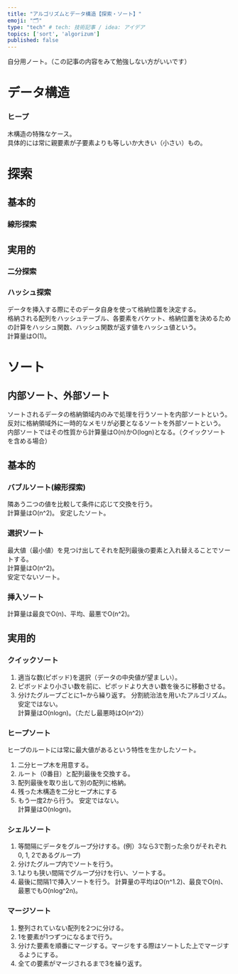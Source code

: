 ```yaml
---
title: "アルゴリズムとデータ構造【探索・ソート】"
emoji: "🗂"
type: "tech" # tech: 技術記事 / idea: アイデア
topics: ['sort', 'algorizum']
published: false
---
```

自分用ノート。（この記事の内容をみて勉強しない方がいいです）
# データ構造
### ヒープ
木構造の特殊なケース。  
具体的には常に親要素が子要素よりも等しいか大きい（小さい）もの。
# 探索
## 基本的
### 線形探索
## 実用的
### 二分探索
### ハッシュ探索
データを挿入する際にそのデータ自身を使って格納位置を決定する。  
格納される配列をハッシュテーブル、各要素をバケット、格納位置を決めるための計算をハッシュ関数、ハッシュ関数が返す値をハッシュ値という。  
計算量はO(1)。

# ソート
## 内部ソート、外部ソート
ソートされるデータの格納領域内のみで処理を行うソートを内部ソートという。反対に格納領域外に一時的なメモリが必要となるソートを外部ソートという。  
内部ソートではその性質から計算量はO(n)かO(logn)となる。（クイックソートを含める場合）
## 基本的
### バブルソート(線形探索)
隣あう二つの値を比較して条件に応じて交換を行う。  
計算量はO(n^2)。
安定したソート。
### 選択ソート
最大値（最小値）を見つけ出してそれを配列最後の要素と入れ替えることでソートする。  
計算量はO(n^2)。  
安定でないソート。
### 挿入ソート
計算量は最良でO(n)、平均、最悪でO(n^2)。
## 実用的
### クイックソート
1. 適当な数(ピボッド)を選択（データの中央値が望ましい）。
2. ピボッドより小さい数を前に、ピボッドより大きい数を後ろに移動させる。
3. 分けたグループごとに1~から繰り返す。
分割統治法を用いたアルゴリズム。  
安定ではない。  
計算量はO(nlogn)。（ただし最悪時はO(n^2)）
### ヒープソート
ヒープのルートには常に最大値があるという特性を生かしたソート。
1. 二分ヒープ木を用意する。
2. ルート（0番目）と配列最後を交換する。
3. 配列最後を取り出して別の配列に格納。
4. 残った木構造を二分ヒープ木にする
5. もう一度2から行う。
安定ではない。  
計算量はO(nlogn)。
### シェルソート
1. 等間隔にデータをグループ分けする。(例）3なら3で割った余りがそれぞれ0, 1, 2であるグループ)
2. 分けたグループ内でソートを行う。
3. 1よりも狭い間隔でグループ分けを行い、ソートする。
4. 最後に間隔1で挿入ソートを行う。
計算量の平均はO(n^1.2)、最良でO(n)、最悪でもO(nlog^2n)。
### マージソート
1. 整列されていない配列を2つに分ける。
2. 1を要素が1つずつになるまで行う。
3. 分けた要素を順番にマージする。マージをする際はソートした上でマージするようにする。
4. 全ての要素がマージされるまで3を繰り返す。
